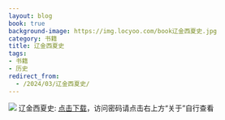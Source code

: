 ```yaml
---
layout: blog
book: true
background-image: https://img.locyoo.com/book辽金西夏史.jpg
category: 书籍
title: 辽金西夏史
tags:
- 书籍
- 历史
redirect_from:
  - /2024/03/辽金西夏史/
---
```

![](https://img.locyoo.com/book辽金西夏史.jpg)
辽金西夏史: <a name = "ref1" href="https://url18.ctfile.com/f/50983618-1323135283-373546?p=3619">点击下载</a>，访问密码请点击右上方“关于”自行查看